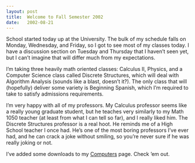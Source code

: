 ```yaml
---
layout: post
title:  Welcome to Fall Semester 2002
date:   2002-08-21
---
```


School started today up at the University. The bulk of my schedule falls on Monday, Wednesday, and Friday, so I got to see most of my classes today. I have a discussion section on Tuesday and Thursday that I haven’t seen yet, but I can’t imagine that will differ much from my expectations.

I’m taking three heavily math oriented classes: Calculus II, Physics, and a Computer Science class called Discrete Structures, which will deal with Algorithm Analysis (sounds like a blast, doesn’t it?). The only class that will (hopefully) deliver some variety is Beginning Spanish, which I’m required to take to satisfy admissions requirements.

I’m very happy with all of my professors. My Calculus professor seems like a really young graduate student, but he teaches very similarly to my Math 1050 teacher (at least from what I can tell so far), and I really liked him. The Discrete Structures professor is a real hoot. He reminds me of a High School teacher I once had. He’s one of the most boring professors I’ve ever had, and he can crack a joke without smiling, so you’re never sure if he was really joking or not.

I’ve added some downloads to my [Computers](/computers) page. Check ’em out.